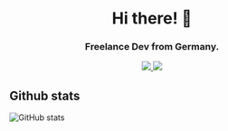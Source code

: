 <h1 align="center"> Hi there! 👋</h1>
<h3 align="center">Freelance Dev from Germany.</h3>
<p align="center">
  
  <a href="https://discord.gg/Ehakf7Rbv8">
    <img src="https://img.shields.io/discord/483551326232641544?label=discord&color=5865F2&logo=discord&logoColor=616eff">
  </a>

  <a href="https://nstrassburger.de/donate">
    <img src="https://img.shields.io/badge/donations-nstrassburger.de-orange">
  </a>
</p>

## Github stats
![GitHub stats](https://github-readme-stats.vercel.app/api?username=ArcadeArchie&show_icons=truea&theme=github_dark&custom_title=GitHub%20Stats%20for%20ArcadeArchie)
